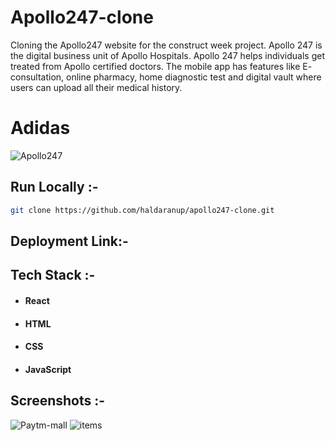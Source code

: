 

# Apollo247-clone
Cloning the Apollo247 website for the construct week project. Apollo 247 is the digital business unit of Apollo Hospitals. Apollo 247 helps individuals get treated from Apollo certified doctors. The mobile app has features like E- consultation, online pharmacy, home diagnostic test and digital vault where users can upload all their medical history.
# Adidas


![Apollo247]()


## Run Locally :-
```bash
git clone https://github.com/haldaranup/apollo247-clone.git
```



## Deployment Link:-
[]()


## Tech Stack :- 
- #### React
- #### HTML
- #### CSS 
- #### JavaScript


## Screenshots :- 
![Paytm-mall]()
![items]()


